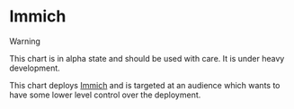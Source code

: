 # Immich

> [!WARNING]
> This chart is in alpha state and should be used with care.
> It is under heavy development.


This chart deploys [Immich](https://immich.app/) and 
is targeted at an audience which wants to have some lower level control over the deployment. 